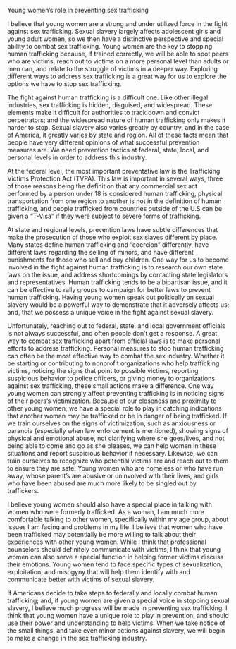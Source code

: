 Young women’s role in preventing sex trafficking

I believe that young women are a strong and under utilized force in the fight against sex trafficking. Sexual slavery largely affects adolescent girls and young adult women, so we then have a distinctive perspective and special ability to combat sex trafficking. Young women are the key to stopping human trafficking because, if trained correctly, we will be able to spot peers who are victims, reach out to victims on a more personal level than adults or men can, and relate to the struggle of victims in a deeper way. Exploring different ways to address sex trafficking is a great way for us to explore the options we have to stop sex trafficking.

The fight against human trafficking is a difficult one. Like other illegal industries, sex trafficking is hidden, disguised, and widespread. These elements make it difficult for authorities to track down and convict perpetrators; and the widespread nature of human trafficking only makes it harder to stop. Sexual slavery also varies greatly by country, and in the case of America, it greatly varies by state and region. All of these facts mean that people have very different opinions of what successful prevention measures are. We need prevention tactics at federal, state, local, and personal levels in order to address this industry.

At the federal level, the most important preventative law is the Trafficking Victims Protection Act (TVPA). This law is important in several ways, three of those reasons being the definition that any commercial sex act performed by a person under 18 is considered human trafficking, physical transportation from one region to another is not in the definition of human trafficking, and people trafficked from countries outside of the U.S can be given a “T-Visa” if they were subject to severe forms of trafficking.

At state and regional levels, prevention laws have subtle differences that make the prosecution of those who exploit sex slaves different by place. Many states define human trafficking and “coercion” differently, have different laws regarding the selling of minors, and have different punishments for those who sell and buy children. One way for us to become involved in the fight against human trafficking is to research our own state laws on the issue, and address shortcomings by contacting state legislators and representatives. Human trafficking tends to be a bipartisan issue, and it can be effective to rally groups to campaign for better laws to prevent human trafficking. Having young women speak out politically on sexual slavery would be a powerful way to demonstrate that it adversely affects us; and, that we possess a unique voice in the fight against sexual slavery.

Unfortunately, reaching out to federal, state, and local government officials is not always successful, and often people don’t get a response. A great way to combat sex trafficking apart from official laws is to make personal efforts to address trafficking. Personal measures to stop human trafficking can often be the most effective way to combat the sex industry. Whether it be starting or contributing to nonprofit organizations who help trafficking victims, noticing the signs that point to possible victims, reporting suspicious behavior to police officers, or giving money to organizations against sex trafficking, these small actions make a difference.
One way young women can strongly affect preventing trafficking is in noticing signs of their peers’s victimization. Because of our closeness and proximity to other young women, we have a special role to play in catching indications that another woman may be trafficked or be in danger of being trafficked. If we train ourselves on the signs of victimization, such as anxiousness or paranoia (especially when law enforcement is mentioned), showing signs of physical and emotional abuse, not clarifying where she goes/lives, and not being able to come and go as she pleases, we can help women in these situations and report suspicious behavior if necessary. Likewise, we can train ourselves to recognize who potential victims are and reach out to them to ensure they are safe. Young women who are homeless or who have run away, whose parent’s are abusive or uninvolved with their lives, and girls who have been abused are much more likely to be singled out by traffickers.

I believe young women should also have a special place in talking with women who were formerly trafficked. As a woman, I am much more comfortable talking to other women, specifically within my age group, about issues I am facing and problems in my life. I believe that women who have been trafficked may potentially be more willing to talk about their experiences with other young women. While I think that professional counselors should definitely communicate with victims, I think that young women can also serve a special function in helping former victims discuss their emotions. Young women tend to face specific types of sexualization, exploitation, and misogyny that will help them identify with and communicate better with victims of sexual slavery.

If Americans decide to take steps to federally and locally combat human trafficking; and, if young women are given a special voice in stopping sexual slavery, I believe much progress will be made in preventing sex trafficking. I think that young women have a unique role to play in prevention, and should use their power and understanding to help victims. When we take notice of the small things, and take even minor actions against slavery, we will begin to make a change in the sex trafficking industry.
